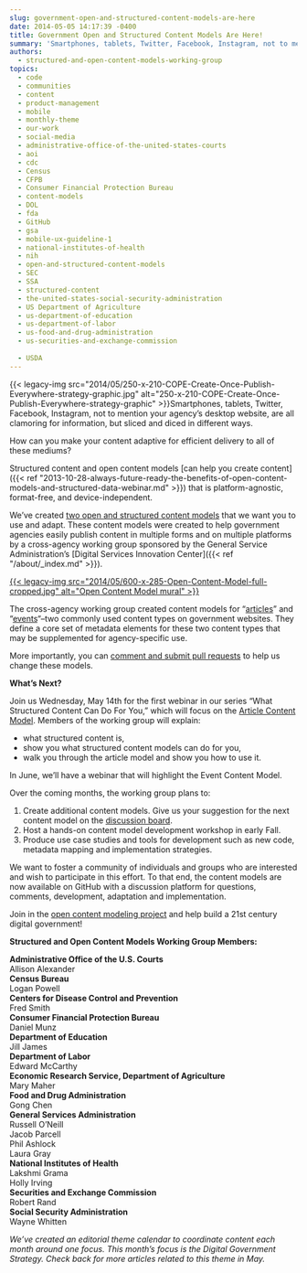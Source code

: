 ```yaml
---
slug: government-open-and-structured-content-models-are-here
date: 2014-05-05 14:17:39 -0400
title: Government Open and Structured Content Models Are Here!
summary: 'Smartphones, tablets, Twitter, Facebook, Instagram, not to mention your agency&#8217;s desktop website, are all clamoring for information, but sliced and diced in different ways. How can you make your content adaptive for efficient delivery to all of these mediums? Structured content and open content models can help you create content that'
authors:
  - structured-and-open-content-models-working-group
topics:
  - code
  - communities
  - content
  - product-management
  - mobile
  - monthly-theme
  - our-work
  - social-media
  - administrative-office-of-the-united-states-courts
  - aoi
  - cdc
  - Census
  - CFPB
  - Consumer Financial Protection Bureau
  - content-models
  - DOL
  - fda
  - GitHub
  - gsa
  - mobile-ux-guideline-1
  - national-institutes-of-health
  - nih
  - open-and-structured-content-models
  - SEC
  - SSA
  - structured-content
  - the-united-states-social-security-administration
  - US Department of Agriculture
  - us-department-of-education
  - us-department-of-labor
  - us-food-and-drug-administration
  - us-securities-and-exchange-commission
  
  - USDA
---
```


{{< legacy-img src="2014/05/250-x-210-COPE-Create-Once-Publish-Everywhere-strategy-graphic.jpg" alt="250-x-210-COPE-Create-Once-Publish-Everywhere-strategy-graphic" >}}Smartphones, tablets, Twitter, Facebook, Instagram, not to mention your agency&#8217;s desktop website, are all clamoring for information, but sliced and diced in different ways.

How can you make your content adaptive for efficient delivery to all of these mediums?

Structured content and open content models [can help you create content]({{< ref "2013-10-28-always-future-ready-the-benefits-of-open-content-models-and-structured-data-webinar.md" >}}) that is platform-agnostic, format-free, and device-independent.

We&#8217;ve created [two open and structured content models](http://gsa.github.io/Open-And-Structured-Content-Models/index.html) that we want you to use and adapt. These content models were created to help government agencies easily publish content in multiple forms and on multiple platforms by a cross-agency working group sponsored by the General Service Administration’s [Digital Services Innovation Center]({{< ref "/about/_index.md" >}}).

[{{< legacy-img src="2014/05/600-x-285-Open-Content-Model-full-cropped.jpg" alt="Open Content Model mural" >}}](https://s3.amazonaws.com/digitalgov/_legacy-img/2014/05/2958-x-1407-Open-Content-Model-full-cropped.jpg)

The cross-agency working group created content models for &#8220;[articles](http://gsa.github.io/Open-And-Structured-Content-Models/models/article-model.html)&#8221; and &#8220;[events](http://gsa.github.io/Open-And-Structured-Content-Models/models/event-model.html)&#8220;–two commonly used content types on government websites. They define a core set of metadata elements for these two content types that may be supplemented for agency-specific use.

More importantly, you can [comment and submit pull requests](http://gsa.github.io/Open-And-Structured-Content-Models/contribute.html) to help us change these models.

**What&#8217;s Next?**

Join us Wednesday, May 14th for the first webinar in our series &#8220;What Structured Content Can Do For You,&#8221; which will focus on the [Article Content Model](http://gsa.github.io/Open-And-Structured-Content-Models/models/article-model.html). Members of the working group will explain:

  * what structured content is,
  * show you what structured content models can do for you,
  * walk you through the article model and show you how to use it.

In June, we’ll have a webinar that will highlight the Event Content Model.

Over the coming months, the working group plans to:

  1. Create additional content models. Give us your suggestion for the next content model on the [discussion board](https://github.com/GSA/Open-And-Structured-Content-Models/issues).
  2. Host a hands-on content model development workshop in early Fall.
  3. Produce use case studies and tools for development such as new code, metadata mapping and implementation strategies.

We want to foster a community of individuals and groups who are interested and wish to participate in this effort. To that end, the content models are now available on GitHub with a discussion platform for questions, comments, development, adaptation and implementation.

Join in the [open content modeling project](https://github.com/GSA/Open-And-Structured-Content-Models/issues) and help build a 21st century digital government!

**Structured and Open Content Models Working Group Members:**

<div class="grid-row">
  <div class="tablet:grid-col-6 first">
    <strong>Administrative Office of the U.S. Courts</strong>
  </div>

  <div class="tablet:grid-col-6">
    Allison Alexander
  </div>
</div>

<div class="grid-row">
  <div class="tablet:grid-col-6 first">
    <strong>Census Bureau</strong>
  </div>

  <div class="tablet:grid-col-6">
    Logan Powell
  </div>
</div>

<div class="grid-row">
  <div class="tablet:grid-col-6 first">
    <strong>Centers for Disease Control and Prevention</strong>
  </div>

  <div class="tablet:grid-col-6">
    Fred Smith
  </div>
</div>

<div class="grid-row">
  <div class="tablet:grid-col-6 first">
    <strong>Consumer Financial Protection Bureau</strong>
  </div>

  <div class="tablet:grid-col-6">
    Daniel Munz
  </div>
</div>

<div class="grid-row">
  <div class="tablet:grid-col-6 first">
    <strong>Department of Education</strong>
  </div>

  <div class="tablet:grid-col-6">
    Jill James
  </div>
</div>

<div class="grid-row">
  <div class="tablet:grid-col-6 first">
    <strong>Department of Labor</strong>
  </div>

  <div class="tablet:grid-col-6">
    Edward McCarthy
  </div>
</div>

<div class="grid-row">
  <div class="tablet:grid-col-6 first">
    <strong>Economic Research Service, Department of Agriculture</strong>
  </div>

  <div class="tablet:grid-col-6">
    Mary Maher
  </div>
</div>

<div class="grid-row">
  <div class="tablet:grid-col-6 first">
    <strong>Food and Drug Administration</strong>
  </div>

  <div class="tablet:grid-col-6">
    Gong Chen
  </div>
</div>

<div class="grid-row">
  <div class="tablet:grid-col-6 first">
    <strong>General Services Administration</strong>
  </div>

  <div class="tablet:grid-col-6">
    Russell O&#8217;Neill<br /> Jacob Parcell<br /> Phil Ashlock<br /> Laura Gray
  </div>
</div>

<div class="grid-row">
  <div class="tablet:grid-col-6 first">
    <strong>National Institutes of Health</strong>
  </div>

  <div class="tablet:grid-col-6">
    Lakshmi Grama<br /> Holly Irving
  </div>
</div>

<div class="grid-row">
  <div class="tablet:grid-col-6 first">
    <strong>Securities and Exchange Commission</strong>
  </div>

  <div class="tablet:grid-col-6">
    Robert Rand
  </div>
</div>

<div class="grid-row">
  <div class="tablet:grid-col-6 first">
    <strong>Social Security Administration</strong>
  </div>

  <div class="tablet:grid-col-6">
    Wayne Whitten
  </div>
</div>

_We&#8217;ve created an editorial theme calendar to coordinate content each month around one focus. This month&#8217;s focus is the Digital Government Strategy. Check back for more articles related to this theme in May._
